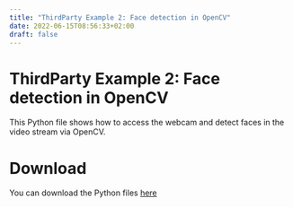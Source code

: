 ```yaml
---
title: "ThirdParty Example 2: Face detection in OpenCV"
date: 2022-06-15T08:56:33+02:00
draft: false
---
```


# ThirdParty Example 2: Face detection in OpenCV
This Python file shows how to access the webcam and detect faces in the video stream via OpenCV.

# Download
You can download the Python files [here](/examples/thirdparty/example2/FaceDetection.py)
